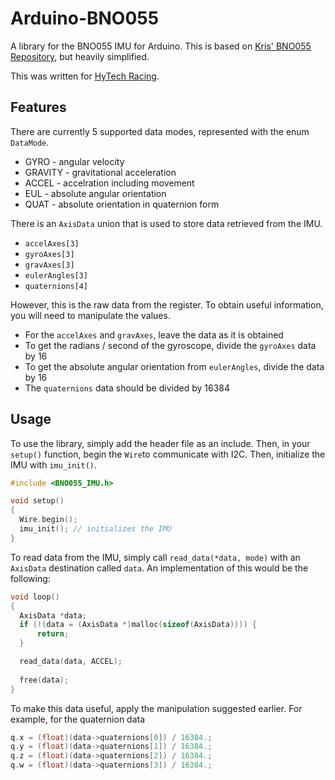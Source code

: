 # Arduino-BNO055

A library for the BNO055 IMU for Arduino. This is based on [Kris' BNO055 Repository](https://github.com/kriswiner/BNO055), but heavily simplified.

This was written for [HyTech Racing](https://www.github.com/hytech-racing/).

## Features
There are currently 5 supported data modes, represented with the enum `DataMode`.
* GYRO    - angular velocity
* GRAVITY - gravitational acceleration
* ACCEL   - accelration including movement
* EUL     - absolute angular orientation
* QUAT    - absolute orientation in quaternion form

There is an `AxisData` union that is used to store data retrieved from the IMU.
* `accelAxes[3]`
* `gyroAxes[3]`
* `gravAxes[3]`
* `eulerAngles[3]`
* `quaternions[4]`

However, this is the raw data from the register. To obtain useful information, you will need to manipulate the values.
* For the `accelAxes` and `gravAxes`, leave the data as it is obtained
* To get the radians / second of the gyroscope, divide the `gyroAxes` data by 16
* To get the absolute angular orientation from `eulerAngles`, divide the data by 16
* The `quaternions` data should be divided by 16384

## Usage
To use the library, simply add the header file as an include. Then, in your `setup()` function, begin the `Wire`to communicate with I2C. Then, initialize the IMU with `imu_init()`.
```ino
#include <BNO055_IMU.h>

void setup()
{
  Wire.begin();
  imu_init(); // initializes the IMU
}
```

To read data from the IMU, simply call `read_data(*data, mode)` with an `AxisData` destination called `data`. An implementation of this would be the following:
```ino
void loop()
{
  AxisData *data;
  if (!(data = (AxisData *)malloc(sizeof(AxisData)))) {
      return;
  }

  read_data(data, ACCEL);
  
  free(data);
}
```
To make this data useful, apply the manipulation suggested earlier. For example, for the quaternion data
```ino
q.x = (float)(data->quaternions[0]) / 16384.;
q.y = (float)(data->quaternions[1]) / 16384.;
q.z = (float)(data->quaternions[2]) / 16384.;
q.w = (float)(data->quaternions[3]) / 16384.;
```
